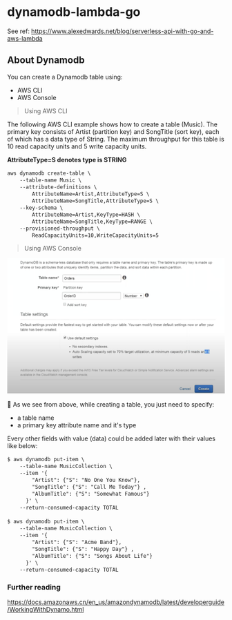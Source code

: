 # dynamodb-lambda-go

See ref: https://www.alexedwards.net/blog/serverless-api-with-go-and-aws-lambda

## About Dynamodb

You can create a Dynamodb table using:
- AWS CLI
- AWS Console

> Using AWS CLI

The following AWS CLI example shows how to create a table (Music). The primary key consists of Artist (partition key) and SongTitle (sort key), each of which has a data type of String. The maximum throughput for this table is 10 read capacity units and 5 write capacity units.

**AttributeType=S denotes type is STRING**

```
aws dynamodb create-table \
    --table-name Music \
    --attribute-definitions \
        AttributeName=Artist,AttributeType=S \
        AttributeName=SongTitle,AttributeType=S \
    --key-schema \
        AttributeName=Artist,KeyType=HASH \
        AttributeName=SongTitle,KeyType=RANGE \
    --provisioned-throughput \
        ReadCapacityUnits=10,WriteCapacityUnits=5
```

> Using AWS Console

![alt text](imgs/create-dydb-aws-console.png "The Whole Picture")


:rocket: As we see from above, while creating a table, you just need to specify:

- a table name
- a primary key attribute name and it's type

Every other fields with value (data) could be added later with their values like below:

```
$ aws dynamodb put-item \
    --table-name MusicCollection \
    --item '{
        "Artist": {"S": "No One You Know"},
        "SongTitle": {"S": "Call Me Today"} ,
        "AlbumTitle": {"S": "Somewhat Famous"} 
      }' \
    --return-consumed-capacity TOTAL

$ aws dynamodb put-item \
    --table-name MusicCollection \
    --item '{ 
        "Artist": {"S": "Acme Band"}, 
        "SongTitle": {"S": "Happy Day"} , 
        "AlbumTitle": {"S": "Songs About Life"} 
      }' \
    --return-consumed-capacity TOTAL

```
 ### Further reading

 https://docs.amazonaws.cn/en_us/amazondynamodb/latest/developerguide/WorkingWithDynamo.html



